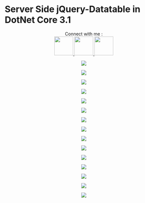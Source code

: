 
<p align="center">
  <h1>Server Side jQuery-Datatable in DotNet Core 3.1</h1>
</p>

<p align="center">
  Connect with me :
  <br />
  <a href="https://www.upwork.com/freelancers/~01bf02fa02ddb70e91" target="_blank">
	<img src="images/upwork.png" height="60">
  </a>
  <a href="https://www.linkedin.com/in/aminur6264/" target="_blank">
	<img src="images/linkedin.png" height="60">
  </a>
  <a href="www.fb.com/aminur6264" target="_blank">
	<img src="images/fb.png" height="60">
  </a>
</p>


<p align="center">
  <img src="images/1.png">
</p>
<p align="center">
  <img src="images/2.png">
</p>
<p align="center">
  <img src="images/3.png">
</p>
<p align="center">
  <img src="images/4.png">
</p>
<p align="center">
  <img src="images/5.png">
</p>
<p align="center">
  <img src="images/6.png">
</p>
<p align="center">
  <img src="images/7.png">
</p>
<p align="center">
  <img src="images/8.png">
</p>
<p align="center">
  <img src="images/9.png">
</p>
<p align="center">
  <img src="images/10.png">
</p>
<p align="center">
  <img src="images/11.png">
</p>
<p align="center">
  <img src="images/12.png">
</p>
<p align="center">
  <img src="images/13.png">
</p>
<p align="center">
  <img src="images/14.png">
</p>
<p align="center">
  <img src="images/15.png">
</p>

